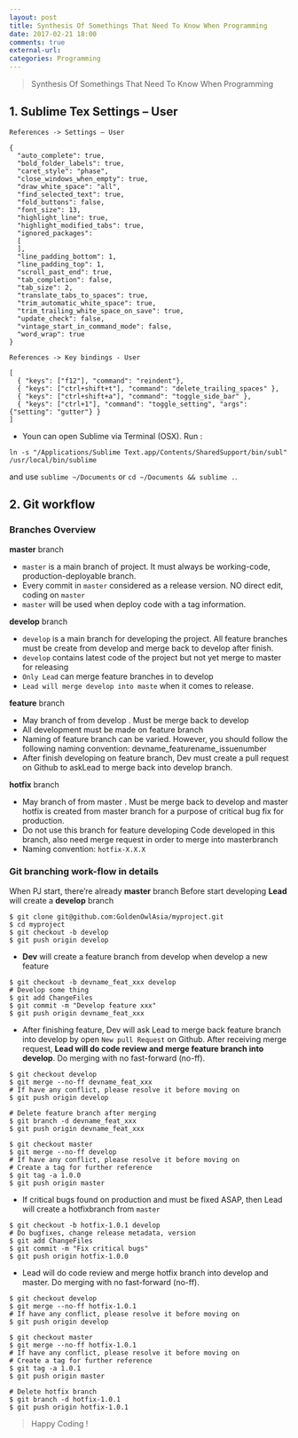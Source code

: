 ```yaml
---
layout: post
title: Synthesis Of Somethings That Need To Know When Programming 
date: 2017-02-21 18:00
comments: true
external-url:
categories: Programming
---
```

>Synthesis Of Somethings That Need To Know When Programming 

## 1. Sublime Tex Settings – User
`References -> Settings – User`

```
{
  "auto_complete": true,
  "bold_folder_labels": true,
  "caret_style": "phase",
  "close_windows_when_empty": true,
  "draw_white_space": "all",
  "find_selected_text": true,
  "fold_buttons": false,
  "font_size": 13,
  "highlight_line": true,
  "highlight_modified_tabs": true,
  "ignored_packages":
  [
  ],
  "line_padding_bottom": 1,
  "line_padding_top": 1,
  "scroll_past_end": true,
  "tab_completion": false,
  "tab_size": 2,
  "translate_tabs_to_spaces": true,
  "trim_automatic_white_space": true,
  "trim_trailing_white_space_on_save": true,
  "update_check": false,
  "vintage_start_in_command_mode": false,
  "word_wrap": true
}
```

`References -> Key bindings - User`

```
[
  { "keys": ["f12"], "command": "reindent"},
  { "keys": ["ctrl+shift+t"], "command": "delete_trailing_spaces" },
  { "keys": ["ctrl+shift+a"], "command": "toggle_side_bar" },
  { "keys": ["ctrl+1"], "command": "toggle_setting", "args": {"setting": "gutter"} }
]

```

- Youn can open Sublime via Terminal (OSX). Run : 

`ln -s "/Applications/Sublime Text.app/Contents/SharedSupport/bin/subl" /usr/local/bin/sublime`

and use `sublime ~/Documents` or `cd ~/Documents && sublime .`.

## 2. Git workflow

### Branches Overview

**master** branch
- `master` is a main branch of project. It must always be working-code, production-deployable branch.
- Every commit in `master` considered as a release version.
NO direct edit, coding on `master`
- `master` will be used when deploy code with a tag information.

**develop** branch

- `develop` is a main branch for developing the project. All feature branches must be create from develop and merge back to develop after finish.
- `develop` contains latest code of the project but not yet merge to master for releasing
- `Only Lead` can merge feature branches in to develop
- `Lead will merge develop into maste` when it comes to release.


**feature** branch

- May branch of from develop . Must be merge back to develop
- All development must be made on feature branch
- Naming of feature branch can be varied. However, you should follow the following naming convention: devname_featurename_issuenumber
- After finish developing on feature branch, Dev must create a pull request on Github to askLead to merge back into develop branch.

**hotfix** branch

- May branch of from master . Must be merge back to develop and master
hotfix is created from master branch for a purpose of critical bug fix for production.
- Do not use this branch for feature developing
Code developed in this branch, also need merge request in order to merge into masterbranch
- Naming convention: `hotfix-X.X.X`

### Git branching work-flow in details

When PJ start, there’re already **master** branch
Before start developing **Lead** will create a **develop** branch

```
$ git clone git@github.com:GoldenOwlAsia/myproject.git
$ cd myproject
$ git checkout -b develop
$ git push origin develop
```

- **Dev** will create a feature branch from develop when develop a new feature

```
$ git checkout -b devname_feat_xxx develop
# Develop some thing
$ git add ChangeFiles
$ git commit -m "Develop feature xxx"
$ git push origin devname_feat_xxx
```

- After finishing feature, Dev will ask Lead to merge back feature branch into develop by open `New pull Request` on Github. After receiving merge request, **Lead will do code review and merge feature branch into develop**. Do merging with no fast-forward (no-ff).

```
$ git checkout develop
$ git merge --no-ff devname_feat_xxx
# If have any conflict, please resolve it before moving on
$ git push origin develop
```


```
# Delete feature branch after merging
$ git branch -d devname_feat_xxx
$ git push origin devname_feat_xxx
```

```
$ git checkout master
$ git merge --no-ff develop
# If have any conflict, please resolve it before moving on
# Create a tag for further reference
$ git tag -a 1.0.0
$ git push origin master
```

- If critical bugs found on production and must be fixed ASAP, then Lead will create a hotfixbranch from `master`

```
$ git checkout -b hotfix-1.0.1 develop
# Do bugfixes, change release metadata, version
$ git add ChangeFiles
$ git commit -m "Fix critical bugs"
$ git push origin hotfix-1.0.0
```

- Lead will do code review and merge hotfix branch into develop and master. Do merging with no fast-forward (no-ff).

```
$ git checkout develop
$ git merge --no-ff hotfix-1.0.1
# If have any conflict, please resolve it before moving on
$ git push origin develop
```


```
$ git checkout master
$ git merge --no-ff hotfix-1.0.1
# If have any conflict, please resolve it before moving on
# Create a tag for further reference
$ git tag -a 1.0.1
$ git push origin master
```

```
# Delete hotfix branch
$ git branch -d hotfix-1.0.1
$ git push origin hotfix-1.0.1
```

>Happy Coding !